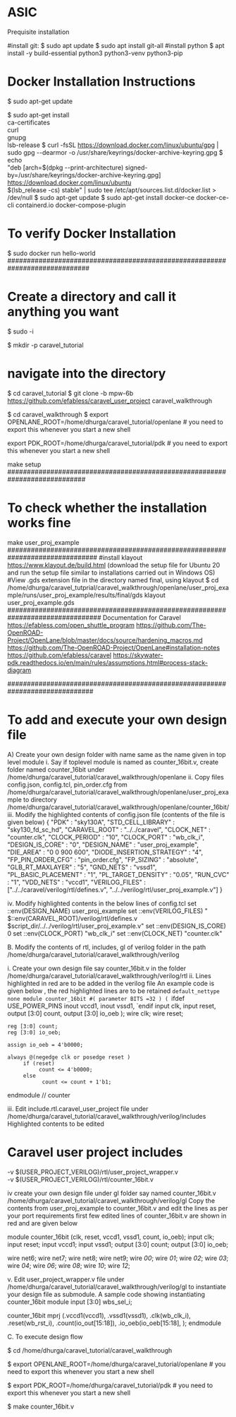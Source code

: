 # ASIC
Prequisite installation

#install git:
$ sudo apt update
$ sudo apt install git-all
#install python
$ apt install -y build-essential python3 python3-venv python3-pip
# Docker Installation Instructions 
 $ sudo apt-get update

 $ sudo apt-get install \
    ca-certificates \
    curl \
    gnupg \
    lsb-release
 $ curl -fsSL https://download.docker.com/linux/ubuntu/gpg | sudo gpg --dearmor -o /usr/share/keyrings/docker-archive-keyring.gpg
$ echo \
  "deb [arch=$(dpkg --print-architecture) signed-by=/usr/share/keyrings/docker-archive-keyring.gpg] https://download.docker.com/linux/ubuntu \
  $(lsb_release -cs) stable" | sudo tee /etc/apt/sources.list.d/docker.list > /dev/null
$ sudo apt-get update
$ sudo apt-get install docker-ce docker-ce-cli containerd.io docker-compose-plugin
# To verify Docker Installation
$ sudo docker run hello-world
#############################################################################
# Create a directory and call it anything you want

$ sudo -i 

$ mkdir -p caravel_tutorial

# navigate into the directory
$ cd caravel_tutorial
$ git clone -b mpw-6b https://github.com/efabless/caravel_user_project caravel_walkthrough

$ cd caravel_walkthrough
$ export OPENLANE_ROOT=/home/dhurga/caravel_tutorial/openlane # you need to export this whenever you start a new shell

export PDK_ROOT=/home/dhurga/caravel_tutorial/pdk # you need to export this whenever you start a new shell

make setup
############################################################################
# To check whether the installation works fine
make user_proj_example
###############################################################################
#install klayout
https://www.klayout.de/build.html
(download the setup file for Ubuntu 20 and run the setup file similar to installations carried out in Windows OS)
#View .gds extension file in the directory named final, using klayout
$ cd /home/dhurga/caravel_tutprial/caravel_walkthrough/openlane/user_proj_example/runs/user_proj_example/results/final/gds
klayout user_proj_example.gds
################################################################################
Documentation for Caravel 
https://efabless.com/open_shuttle_program
https://github.com/The-OpenROAD-Project/OpenLane/blob/master/docs/source/hardening_macros.md
https://github.com/The-OpenROAD-Project/OpenLane#installation-notes
https://github.com/efabless/caravel
https://skywater-pdk.readthedocs.io/en/main/rules/assumptions.html#process-stack-diagram

##############################################################################
# To add and execute your own design file
A) Create your own design folder with name same as the name given in top level module
i. Say if toplevel module is named as counter_16bit.v, create folder named counter_16bit under /home/dhurga/caravel_tutorial/caravel_walkthrough/openlane
ii. Copy files config.json, config.tcl, pin_order.cfg from /home/dhurga/caravel_tutorial/caravel_walkthrough/openlane/user_proj_example 
to directory
/home/dhurga/caravel_tutorial/caravel_walkthrough/openlane/counter_16bit/
iii. Modify the highlighted contents of config.json file (contents of the file is given below)
{
    "PDK"                      : "sky130A",
    "STD_CELL_LIBRARY"         : "sky130_fd_sc_hd",
    "CARAVEL_ROOT"             : "../../caravel",
    "CLOCK_NET"                : "counter.clk",
    "CLOCK_PERIOD"             : "10",
    "CLOCK_PORT"               : "wb_clk_i",
    "DESIGN_IS_CORE"           : "0",
    "DESIGN_NAME"              : "user_proj_example",
    "DIE_AREA"                 : "0 0 900 600",
    "DIODE_INSERTION_STRATEGY" : "4",
    "FP_PIN_ORDER_CFG"         : "pin_order.cfg",
    "FP_SIZING"                : "absolute",
    "GLB_RT_MAXLAYER"          : "5",
    "GND_NETS"                 : "vssd1",
    "PL_BASIC_PLACEMENT"       : "1",
    "PL_TARGET_DENSITY"        : "0.05",
    "RUN_CVC"                  : "1",
    "VDD_NETS"                 : "vccd1",
    "VERILOG_FILES"            : ["../../caravel/verilog/rtl/defines.v", "../../verilog/rtl/user_proj_example.v"]
}




iv. Modify highlighted contents in the below lines of config.tcl 
set ::env(DESIGN_NAME) user_proj_example
set ::env(VERILOG_FILES) "\
	$::env(CARAVEL_ROOT)/verilog/rtl/defines.v \
	$script_dir/../../verilog/rtl/user_proj_example.v"
set ::env(DESIGN_IS_CORE) 0
set ::env(CLOCK_PORT) "wb_clk_i"
set ::env(CLOCK_NET) "counter.clk"

B. Modify the contents of rtl, includes, gl of verilog folder in the path
/home/dhurga/caravel_tutorial/caravel_walkthrough/verilog

i. Create your own design file say counter_16bit.v in the folder
/home/dhurga/caravel_tutorial/caravel_walkthrough/verilog/rtl
ii. Lines highlighted in red are to be added in the verilog file
An example code is given below , the red highlighted lines are to be retained
`default_nettype none
module counter_16bit #(
       parameter BITS =32
) (
 `ifdef USE_POWER_PINS
    inout vccd1,
    inout vssd1,
    `endif
    input clk, 
    input reset,
    output [3:0] count,
    output [3:0] io_oeb
  );
    wire clk;
    wire reset;

    reg [3:0] count;
    reg [3:0] io_oeb;

    assign io_oeb = 4'b0000;

    always @(negedge clk or posedge reset )
         if (reset) 
              count <= 4'b0000;
         else
               count <= count + 1'b1;
endmodule // counter 

iii. Edit include.rtl.caravel_user_project file under
/home/dhurga/caravel_tutorial/caravel_walkthrough/verilog/includes
Highlighted contents to be edited

# Caravel user project includes
-v $(USER_PROJECT_VERILOG)/rtl/user_project_wrapper.v	     
-v $(USER_PROJECT_VERILOG)/rtl/counter_16bit.v

iv create your own design file under gl folder say named counter_16bit.v 
/home/dhurga/caravel_tutorial/caravel_walkthrough/verilog/gl
Copy the contents from user_proj_example to counter_16bit.v and edit the lines as per your port requirements
first few edited lines of counter_16bit.v are shown in red and are given below

module counter_16bit (clk,
    reset,
    vccd1,
    vssd1,
    count,
    io_oeb);
 input clk;
 input reset;
 input vccd1;
 input vssd1;
 output [3:0] count;
 output [3:0] io_oeb;

 wire net6;
 wire net7;
 wire net8;
 wire net9;
 wire _00_;
 wire _01_;
 wire _02_;
 wire _03_;
 wire _04_;
 wire _06_;
 wire _08_;
 wire _10_;
 wire _12_;



v. Edit user_project_wrapper.v file under
/home/dhurga/caravel_tutorial/caravel_walkthrough/verilog/gl
to instantiate your design file as submodule. A sample code showing instantiating counter_16bit module
input [3:0] wbs_sel_i;

counter_16bit mprj (.vccd1(vccd1),
    .vssd1(vssd1),
    .clk(wb_clk_i),
    .reset(wb_rst_i),
    .count(io_out[15:18]),
    .io_oeb(io_oeb[15:18],
    );
endmodule




C. To execute design flow 

$ cd /home/dhurga/caravel_tutorial/caravel_walkthrough

$ export OPENLANE_ROOT=/home/dhurga/caravel_tutorial/openlane # you need to export this whenever you start a new shell

$ export PDK_ROOT=/home/dhurga/caravel_tutorial/pdk # you need to export this whenever you start a new shell

$ make counter_16bit.v
